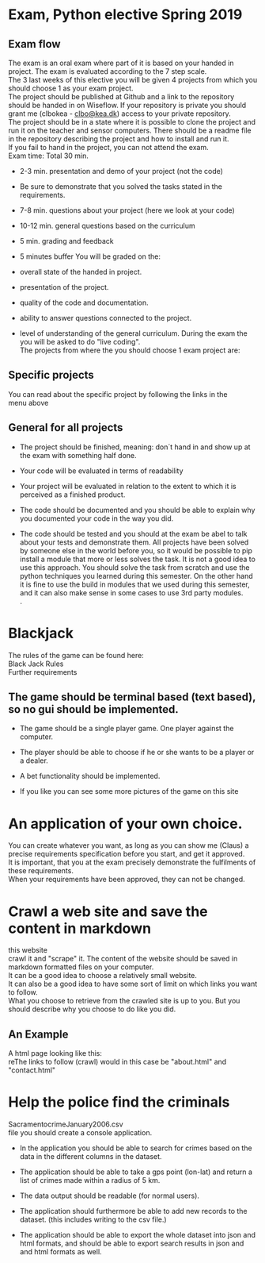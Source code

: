 
# Exam, Python elective Spring 2019


## Exam flow
The exam is an oral exam where part of it is based on your handed in project. The exam is evaluated according to the 7 step scale.  
The 3 last weeks of this elective you will be given 4 projects from which you should choose 1 as your exam project.  
The project should be published at Github and a link to the repository should be handed in on Wiseflow. If your repository is private you should grant me (clbokea - clbo@kea.dk) access to your private repository.  
The project should be in a state where it is possible to clone the project and run it on the teacher and sensor computers. There should be a readme file in the repository describing the project and how to install and run it.  
If you fail to hand in the project, you can not attend the exam.  
Exam time: Total 30 min.  

* 2-3 min. presentation and demo of your project (not the code)

* Be sure to demonstrate that you solved the tasks stated in the requirements.

* 7-8 min. questions about your project (here we look at your code)

* 10-12 min. general questions based on the curriculum

* 5 min. grading and feedback

* 5 minutes buffer
You will be graded on the:  

* overall state of the handed in project.

* presentation of the project.

* quality of the code and documentation.

* ability to answer questions connected to the project.

* level of understanding of the general curriculum.
During the exam the you will be asked to do "live coding".  
The projects from where the you should choose 1 exam project are:  

## Specific projects
You can read about the specific project by following the links in the  
menu above

## General for all projects

* The project should be finished, meaning: don´t hand in and show up at the exam with something half done.

* Your code will be evaluated in terms of readability

* Your project will be evaluated in relation to the extent to which it is perceived as a finished product.

* The code should be documented and you should be able to explain why you documented your code in the way you did.

* The code should be tested and you should at the exam be abel to talk about your tests and demonstrate them.
All projects have been solved by someone else in the world before you, so it would be possible to pip install a module that more or less solves the task. It is not a good idea to use this approach. You should solve the task from scratch and use the python techniques you learned during this semester. On the other hand it is fine to use the build in modules that we used during this semester, and it can also make sense in some cases to use 3rd party modules.  
.

# Blackjack

The rules of the game can be found here:  
Black Jack Rules  
Further requirements

## The game should be terminal based (text based), so no gui should be implemented.

* The game should be a single player game. One player against the computer.

* The player should be able to choose if he or she wants to be a player or a dealer.

* A bet functionality should be implemented.

* If you like you can see some more pictures of the game on this
site  

# An application of your own choice.

You can create whatever you want, as long as you can show me (Claus) a precise requirements specification before you start, and get it approved.  
It is important, that you at the exam precisely demonstrate the fulfilments of these requirements.  
When your requirements have been approved, they can not be changed.  

# Crawl a web site and save the content in markdown

this website  
crawl it and "scrape" it.
The content of the website should be saved in markdown formatted files on your computer.  
It can be a good idea to choose a relatively small website.  
It can also be a good idea to have some sort of limit on which links you want to follow.  
What you choose to retrieve from the crawled site is up to you. But you should describe why you choose to do like you did.  

## An Example
A html page looking like this:  
reThe links to follow (crawl) would in this case be "about.html" and "contact.html"  

# Help the police find the criminals

SacramentocrimeJanuary2006.csv  
file you should create a console application.

* In the application you should be able to search for crimes based on the data in the different columns in the dataset.

* The application should be able to take a gps point (lon-lat) and return a list of crimes made within a radius of 5 km.

* The data output should be readable (for normal users).

* The application should furthermore be able to add new records to the dataset. (this includes writing to the csv file.)

* The application should be able to export the whole dataset into json and html formats, and should be able to export search results in json and and html formats as well.
